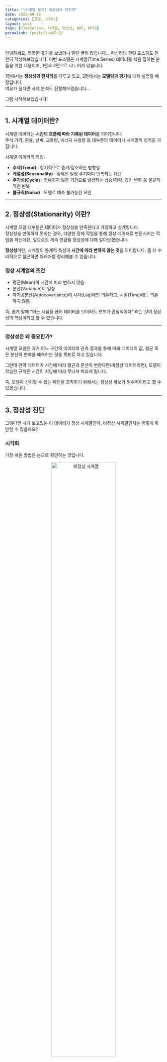 ```yaml
---
title: "[시계열 분석] 정상성과 전처리"
date: 2025-09-16
categories: [한글, 스터디]
layout: post
tags: [TimeSeries, 시계열, 정상성, ADF, KPSS]
permalink: /posts/task5-2/
---
```


<br>
안녕하세요, 행복한 휴가를 보냈더니 밀린 글이 많습니다... 머신러닝 관련 포스팅도 천천히 작성해보겠습니다.  
이번 포스팅은 시계열(Time Series) 데이터를 처음 접하는 분들을 위한 내용이며, 1편과 2편으로 나누어져 있습니다.  

1편에서는 **정상성과 전처리**를 다루고 있고, 2편에서는 **모델링과 평가**에 대해 설명할 예정입니다.  
여유가 된다면 사례 분석도 진행해보겠습니다...  

그럼 시작해보겠습니다!  

---

## 1. 시계열 데이터란?
시계열 데이터는 **시간의 흐름에 따라 기록된 데이터**를 의미합니다.  
주식 가격, 환율, 날씨, 교통량, 에너지 사용량 등 대부분의 데이터가 시계열적 성격을 가집니다.  

시계열 데이터의 특징:
- **추세(Trend)** : 장기적으로 증가/감소하는 방향성  
- **계절성(Seasonality)** : 정해진 일정 주기마다 반복되는 패턴  
- **주기성(Cycle)** : 정해지지 않은 기간으로 발생하는 상승/하락. 경기 변화 등 불규칙적인 반복  
- **불규칙(Noise)** : 모델로 예측 불가능한 요인  

---

## 2. 정상성(Stationarity) 이란?
시계열 모델 대부분은 데이터가 정상성을 만족한다고 가정하고 설계합니다.  
정상성을 만족하지 못하는 경우, 다양한 정제 작업을 통해 정상 데이터로 변환시키는 작업을 하는데요, 앞으로도 계속 언급될 정상성에 대해 알아보겠습니다.  

**정상성**이란, 시계열의 통계적 특성이 **시간에 따라 변하지 않는 것**을 의미합니다. 좀 더 수리적으로 접근하면 아래처럼 정리해볼 수 있습니다.   

### 정상 시계열의 조건
- 평균(Mean)이 시간에 따라 변하지 않음
- 분산(Variance)이 일정
- 자기공분산(Autocovariance)이 시차(Lag)에만 의존하고, 시점(Time)에는 의존하지 않음

즉, 쉽게 말해 "어느 시점을 끊어 데이터를 보더라도 분포가 안정적이다" 라는 것이 정상성의 핵심이라고 할 수 있습니다.  

---

### 정상성은 왜 중요한가?
시계열 모델은 과거 어느 구간의 데이터의 관측 결과를 통해 미래 데이터의 값, 평균 혹은 분산의 변화를 예측하는 것을 목표로 하고 있습니다.  

그런데 만약 데이터가 시간에 따라 평균과 분산이 변한다면(비정상 데이터라면), 모델이 학습한 규칙은 시간이 지남에 따라 무너져 버리게 됩니다.  

즉, 모델이 신뢰할 수 있는 패턴을 포착하기 위해서는 정상성 확보가 필수적이라고 할 수 있겠습니다. 

---

## 3. 정상성 진단
그렇다면 내가 보고있는 이 데이터가 정상 시계열인지, 비정상 시계열인지는 어떻게 확인할 수 있을까요?  

### 시각화  
가장 쉬운 방법은 눈으로 확인하는 것입니다. 

<figure style="text-align: center;">
  <img src="/assets/img/task5-2/non_stationary.png" 
       alt="비정상 시계열" 
       width="70%" 
       style="display: block; margin: auto;">
  <figcaption><em>비정상 시계열 (data: airline-passengers)</em></figcaption>
</figure>  

<figure style="text-align: center;">
  <img src="/assets/img/task5-2/stationary.png" 
       alt="정상 시계열" 
       width="70%" 
       style="display: block; margin: auto;">
  <figcaption><em>정상 시계열 (data: airline-passengers)</em></figcaption>
</figure>  

두 그래프는 시계열 데이터로 유명한 airline passengers 입니다.  

위의 그래프는 전처리 없는 원본 데이터로, 시간이 흐를수록 수치가 커지고 있음을 알 수 있습니다. 즉 데이터 평균의 우상향 추세가 뚜렷하기에 정상성에 위배됩니다.  

그러나 차분 처리를 한 아래의 데이터를 보면, 평균이 거의 일정해졌음을 알 수 있는데요, 이러한 경우 정상 시계열로 변환되었다고 할 수 있습니다.  

이처럼 그래프를 보면 어느 정도 정상성 여부를 감 잡을 수 있지만, 시각화만으로는 설득력이 부족합니다.  
이를 보완하기 위해 우리는 **단위근(Unit Root) 검정**이라는 통계적 방법을 사용합니다.  
대표적으로 많이 쓰이는 검정으로 **ADF**와 **KPSS** 두 가지 방법이 있습니다.

### ADF Test (Augmented Dickey-Fuller)

- 귀무가설(H₀): 단위근이 존재한다 → 비정상 시계열이다.  
- 대립가설(H₁): 단위근이 존재하지 않는다 → 정상 시계열이다.  

<figure style="text-align: center;">
  <img src="/assets/img/task5-2/ADF.png" 
       alt="ADF" 
       width="70%" 
       style="display: block; margin: auto;">
  <figcaption><em>python ADF Test 예시</em></figcaption>
</figure>  
   
p-value가 거의 0에 가까움을 알 수 있는데요, 이를 통해 귀무가설을 기각하고 정상 시계열 데이터라고 해석할 수 있습니다. 

---

### KPSS Test (Kwiatkowski-Phillips-Schmidt-Shin)

- 귀무가설(H₀): 정상 시계열이다.  
- 대립가설(H₁): 비정상 시계열이다.  

_Note: KPSS Test는 ADF Test와 반대로 귀무가설에 '정상 시계열이다'를 가정합니다._ 

<figure style="text-align: center;">
  <img src="/assets/img/task5-2/KPSS.png" 
       alt="ADF" 
       width="70%" 
       style="display: block; margin: auto;">
  <figcaption><em>python KPSS Test 예시</em></figcaption>
</figure>  

p-value가 0.1로 출력되어 있습니다. (`statsmodels`의 `kpss` 함수는 p-value를 0.1까지만 계산해서 보여주고 그 이상은 전부 0.1로 표시합니다)  

즉, 일반적으로 사용되는 95% 유의수준(α = 0.05) 기준에서 봤을 때, 현재 p-value는 0.1이므로 귀무가설을 기각할 근거가 없으므로 정상 시계열 데이터라고 해석할 수 있습니다.  

이처럼 시각화, ADF, KPSS 모두 활용하면 보다 안정적으로 정상성 여부를 검토할 수 있습니다.   

---

## 4. 정상화 기법
검토 결과, 비정상 데이터라고 판단했습니다. 그렇다면 정상 시계열로 변환하는 방법으로는 어떤 것들이 있을까요?  
여기서는 유명 시계열 데이터 Airpassengers 를 활용해보겠습니다.  

<p style="text-align: center;">
  <a href="/assets/csv/AirPassengers.csv" 
     download 
     style="display:inline-block; padding:10px 20px; background:#007acc; color:#fff; text-decoration:none; border-radius:5px;">
    AirPassengers CSV 다운로드
  </a>
</p>  

_Note: 위 데이터는 Box, Jenkins, and Reinsel (1976), "Time Series Analysis: Forecasting and Control" 의 공개 시계열 데이터입니다_

### (1) 분산 안정화: 로그 변환
데이터의 분산이 시간이 지남에 따라 증가할 경우, 로그 변환으로 안정화할 수 있습니다.

```python
import pandas as pd
import numpy as np
import matplotlib.pyplot as plt

ap = pd.read_csv("airline-passengers.csv")    
ap.drop('Month', axis = 1, inplace = True)

plt.figure()
plt.plot(ap)    # 원본 데이터 시각화
plt.show()
```  

<figure style="text-align: center;">
  <img src="/assets/img/task5-2/airpassengers_original.png" 
       alt="AP" 
       width="70%" 
       style="display: block; margin: auto;">
  <figcaption><em>airline-passengers</em></figcaption>
</figure>

기존 데이터는 시간이 지날수록 분산이 커지고 있음을 알 수 있습니다. 이러한 분산을 안정화 시키기 위해 로그 변환을 진행합니다.  

```python
log_transformed = np.log(ap)  # 로그 변환

plt.figure()
plt.plot(log_transformed)     # 로그 변환 데이터 시각화
plt.show()
```  

<figure style="text-align: center;">
  <img src="/assets/img/task5-2/non_stationary.png" 
       alt="AP-log" 
       width="70%" 
       style="display: block; margin: auto;">
  <figcaption><em>airline-passengers: log-transformed</em></figcaption>
</figure>  

로그 변환 이후 분산이 매우 안정화되었습니다. 그러나 전체적으로 평균이 증가하는 우상향 추세는 남아있습니다.  
이를 제거하기 위해서 차분을 진행합니다.  

---

### (2) 추세 제거: 차분(Differencing)
데이터에서 **이전 시점 값**을 빼서 추세를 제거합니다.

```python
diffed = log_transformed.diff()[1:]   # 1차 차분 시 첫 번째 index는 NaN이 되므로, [1:]

plt.figure()
plt.plot(diffed)                      # 차분 데이터 시각화
plt.show()
```  

<figure style="text-align: center;">
  <img src="/assets/img/task5-2/stationary.png" 
       alt="AP-diff" 
       width="70%" 
       style="display: block; margin: auto;">
  <figcaption><em>airline-passengers: differenced</em></figcaption>
</figure>  

최종적으로 추세도 제거된 (시각적으로 봤을 때) 정상 시계열 데이터를 얻을 수 있습니다.  

이후 ADF, KPSS Test를 진행하여 정상성을 확인합니다. 만약 비정상 데이터로 검정될 경우, 계절성을 의심해봐야 합니다.  

---

### (3) 계절성 제거: 계절 차분
시계열 데이터의 특성 상, 월(month) 혹은 연간 주기로 반복되는 패턴을 갖는 경우가 많습니다.  
airpassengers data의 경우, 1년 주기의 계절성을 갖는 데이터이므로, 이어 계절성을 제거합니다. 

```python
seasonally_diffed = diffed.diff(12)       
seasonally_diffed.dropna(inplace = True)  # 계절 차분의 경우 Null 값이 12개 발생하므로 dropna
seasonally_diffed

plt.figure()
plt.plot(seasonally_diffed)
plt.show()
```  

<figure style="text-align: center;">
  <img src="/assets/img/task5-2/airpassengers_seasonal_diff.png" 
       alt="AP-season" 
       width="70%" 
       style="display: block; margin: auto;">
  <figcaption><em>airline-passengers: seasonal differenced</em></figcaption>
</figure>  

눈으로 보기엔 이전보다 훨씬 복잡하고 이상해보이지만, 이것이 저희가 ADF와 KPSS 같은 Test를 진행하는 이유입니다.  

이전 데이터에는 추세와 계절성 특성이 남아있었기 때문에 규칙적으로 보였던 것이고, 현재 데이터는 **백색 잡음**에 가깝다고 할 수 있습니다.  

_Note: 백색 잡음(White Noise)란, 시계열의 가장 단순한 정상성 형태를 의미합니다. 평균과 분산이 일정하고 자기상관성이 없는 형태를 의미합니다._  

---

여기까지 시계열 데이터의 정상성 확인 및 전처리를 알아보았습니다.  

정상성 확보는 단순한 데이터 전처리라고 하기 보다는, 시계열 모델링의 출발점이라 할 수 있으니 매우 중요합니다.  

다음 포스팅에서는 이렇게 정제된 데이터를 활용하여 예측 모델을 알아보도록 하겠습니다.  

감사합니다. 😊 
